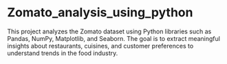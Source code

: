# Zomato_analysis_using_python
This project analyzes the Zomato dataset using Python libraries such as Pandas, NumPy, Matplotlib, and Seaborn. The goal is to extract meaningful insights about restaurants, cuisines, and customer preferences to understand trends in the food industry.
